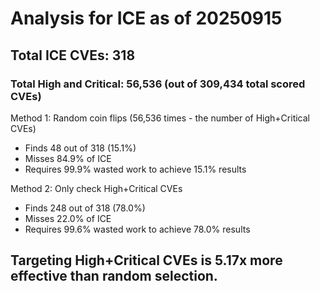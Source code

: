 # Analysis for ICE as of 20250915

## Total ICE CVEs: 318
### Total High and Critical: 56,536 (out of 309,434 total scored CVEs)

Method 1: Random coin flips (56,536 times - the number of High+Critical CVEs)
  - Finds 48 out of 318 (15.1%)
  - Misses 84.9% of ICE
  - Requires 99.9% wasted work to achieve 15.1% results

Method 2: Only check High+Critical CVEs
  - Finds 248 out of 318 (78.0%)
  - Misses 22.0% of ICE
  - Requires 99.6% wasted work to achieve 78.0% results

## Targeting High+Critical CVEs is 5.17x more effective than random selection.
